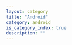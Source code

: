 ```yaml
---
layout: category
title: "Android"
category: android
is_category_index: true
description: ""
---
```

